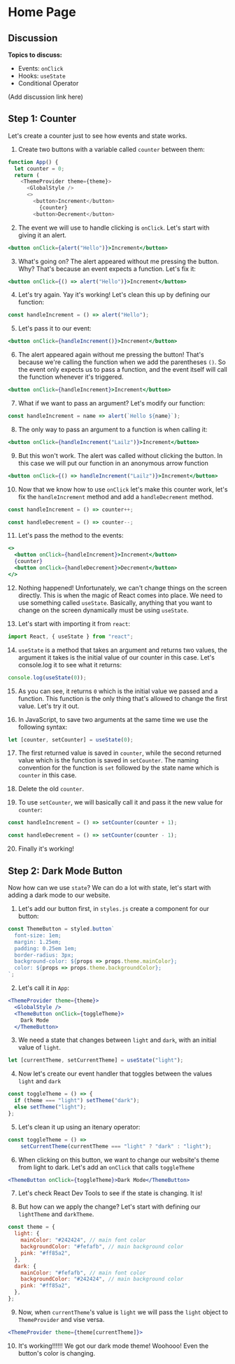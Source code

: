 # Home Page

## Discussion

**Topics to discuss:**

- Events: `onClick`
- Hooks: `useState`
- Conditional Operator

(Add discussion link here)

## Step 1: Counter

Let's create a counter just to see how events and state works.

1. Create two buttons with a variable called `counter` between them:

```javascript
function App() {
  let counter = 0;
  return (
    <ThemeProvider theme={theme}>
      <GlobalStyle />
      <>
        <button>Increment</button>
          {counter}
        <button>Decrement</button>
```

2. The event we will use to handle clicking is `onClick`. Let's start with giving it an alert.

```jsx
<button onClick={alert("Hello")}>Increment</button>
```

3. What's going on? The alert appeared without me pressing the button. Why? That's because an event expects a function. Let's fix it:

```jsx
<button onClick={() => alert("Hello")}>Increment</button>
```

4. Let's try again. Yay it's working! Let's clean this up by defining our function:

```javascript
const handleIncrement = () => alert("Hello");
```

5. Let's pass it to our event:

```jsx
<button onClick={handleIncrement()}>Increment</button>
```

6. The alert appeared again without me pressing the button! That's because we're calling the function when we add the parentheses `()`. So the event only expects us to pass a function, and the event itself will call the function whenever it's triggered.

```jsx
<button onClick={handleIncrement}>Increment</button>
```

7. What if we want to pass an argument? Let's modify our function:

```javascript
const handleIncrement = name => alert(`Hello ${name}`);
```

8. The only way to pass an argument to a function is when calling it:

```jsx
<button onClick={handleIncrement("Lailz")}>Increment</button>
```

9. But this won't work. The alert was called without clicking the button. In this case we will put our function in an anonymous arrow function

```jsx
<button onClick={() => handleIncrement("Lailz")}>Increment</button>
```

10. Now that we know how to use `onClick` let's make this counter work, let's fix the `handleIncrement` method and add a `handleDecrement` method.

```javascript
const handleIncrement = () => counter++;

const handleDecrement = () => counter--;
```

11. Let's pass the method to the events:

```jsx
<>
  <button onClick={handleIncrement}>Increment</button>
  {counter}
  <button onClick={handleDecrement}>Decrement</button>
</>
```

12. Nothing happened! Unfortunately, we can't change things on the screen directly. This is when the magic of React comes into place. We need to use something called `useState`. Basically, anything that you want to change on the screen dynamically must be using `useState`.

13. Let's start with importing it from `react`:

```javascript
import React, { useState } from "react";
```

14. `useState` is a method that takes an argument and returns two values, the argument it takes is the initial value of our counter in this case. Let's console.log it to see what it returns:

```javascript
console.log(useState(0));
```

15. As you can see, it returns `0` which is the initial value we passed and a function. This function is the only thing that's allowed to change the first value. Let's try it out.

16. In JavaScript, to save two arguments at the same time we use the following syntax:

```javascript
let [counter, setCounter] = useState(0);
```

17. The first returned value is saved in `counter`, while the second returned value which is the function is saved in `setCounter`. The naming convention for the function is `set` followed by the state name which is `counter` in this case.

18. Delete the old `counter`.

19. To use `setCounter`, we will basically call it and pass it the new value for `counter`:

```javascript
const handleIncrement = () => setCounter(counter + 1);

const handleDecrement = () => setCounter(counter - 1);
```

20. Finally it's working!

## Step 2: Dark Mode Button

Now how can we use `state`? We can do a lot with state, let's start with adding a dark mode to our website.

1. Let's add our button first, in `styles.js` create a component for our button:

```javascript
const ThemeButton = styled.button`
  font-size: 1em;
  margin: 1.25em;
  padding: 0.25em 1em;
  border-radius: 3px;
  background-color: ${props => props.theme.mainColor};
  color: ${props => props.theme.backgroundColor};
`;
```

2. Let's call it in `App`:

```jsx
<ThemeProvider theme={theme}>
  <GlobalStyle />
  <ThemeButton onClick={toggleTheme}>
    Dark Mode
  </ThemeButton>
```

3. We need a state that changes between `light` and `dark`, with an initial value of `light`.

```javascript
let [currentTheme, setCurrentTheme] = useState("light");
```

4. Now let's create our event handler that toggles between the values `light` and `dark`

```javascript
const toggleTheme = () => {
  if (theme === "light") setTheme("dark");
  else setTheme("light");
};
```

5. Let's clean it up using an itenary operator:

```javascript
const toggleTheme = () =>
    setCurrentTheme(currentTheme === "light" ? "dark" : "light");
```


6. When clicking on this button, we want to change our website's theme from light to dark. Let's add an `onClick` that calls `toggleTheme`

```jsx
<ThemeButton onClick={toggleTheme}>Dark Mode</ThemeButton>
```

7. Let's check React Dev Tools to see if the state is changing. It is!

8.  But how can we apply the change? Let's start with defining our `lightTheme` and `darkTheme`.

```javascript
const theme = {
  light: {
    mainColor: "#242424", // main font color
    backgroundColor: "#fefafb", // main background color
    pink: "#ff85a2",
  },
  dark: {
    mainColor: "#fefafb", // main font color
    backgroundColor: "#242424", // main background color
    pink: "#ff85a2",
  },
};
```

9. Now, when `currentTheme`'s value is `light` we will pass the `light` object to `ThemeProvider` and vise versa.

```jsx
<ThemeProvider theme={theme[currentTheme]}>
```

10. It's working!!!!!! We got our dark mode theme! Woohooo! Even the button's color is changing.

